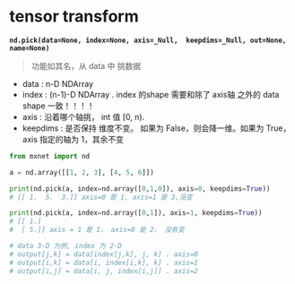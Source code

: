 # tensor transform



**`nd.pick(data=None, index=None, axis=_Null,  keepdims=_Null, out=None, name=None)`**

> 功能如其名，从 data 中 挑数据

* data : n-D NDArray
* index : (n-1)-D NDArray .  index 的shape 需要和除了 axis轴 之外的 data shape 一致！！！！ 
* axis : 沿着哪个轴挑， int 值 [0, n). 
* keepdims : 是否保持 维度不变。 如果为 False，则会降一维。如果为 True，axis 指定的轴为 1，其余不变

```python
from mxnet import nd

a = nd.array([[1, 2, 3], [4, 5, 6]])

print(nd.pick(a, index=nd.array([0,1,0]), axis=0, keepdims=True))
# [[ 1.  5.  3.]] axis=0 是 1, axis=1 是 3,没变

print(nd.pick(a, index=nd.array([0,1]), axis=1, keepdims=True))
# [[ 1.]
#  [ 5.]] axis = 1 是 1， axis=0 是 2， 没有变

# data 3-D 为例, index 为 2-D
# output[j,k] = data[index[j,k], j, k] . axis=0
# output[i,k] = data[i, index[i,k], k] . axis=1
# output[i,j] = data[i, j, index[i,j]] . axis=2
```

